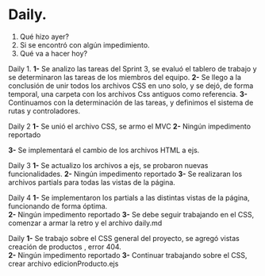 # Daily.

1. Qué hizo ayer?
2. Si se encontró con algún impedimiento.
3. Qué va a hacer hoy?

Daily 1. 
**1-**
Se analizo las tareas del Sprint 3, se evaluó el tablero de trabajo y se determinaron las tareas de los miembros del equipo. 
**2-**
Se llego a la conclusión de unir todos los archivos CSS en uno solo, y se dejó, de forma temporal, una carpeta con los archivos Css antiguos como referencia. 
**3-**
Continuamos con la determinación de las tareas, y definimos el sistema de rutas y controladores. 


Daily 2
**1-**
Se unió el archivo CSS, se armo el  MVC
**2-**
Ningún impedimento reportado 

**3-**
Se implementará el cambio de los archivos HTML a ejs.  


Daily 3
**1-**
Se actualizo los archivos a ejs, se probaron nuevas funcionalidades. 
**2-**
Ningún impedimento reportado 
**3-**
Se realizaran los archivos partials para todas las vistas de la página. 



Daily 4
**1-**
Se implementaron los partials a las distintas vistas de la página, funcionando de forma óptima.  
**2-**
Ningún impedimento reportado 
**3-**
Se debe seguir trabajando en el CSS, comenzar a armar la retro y el archivo daily.md

Daily 
**1-**
Se trabajo sobre el CSS general del proyecto, se agregó vistas creación de productos , error 404.  
**2-**
Ningún impedimento reportado 
**3-**
Continuar trabajando sobre el CSS, crear archivo edicionProducto.ejs

